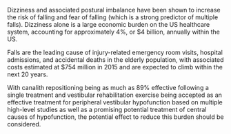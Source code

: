 Dizziness and associated postural imbalance have been shown to increase the risk of falling and fear of falling (which is a strong predictor of multiple falls). Dizziness alone is a large economic burden on the US healthcare system, accounting for approximately 4%, or $4 billion, annually within the US.

Falls are the leading cause of injury-related emergency room visits, hospital admissions, and accidental deaths in the elderly population, with associated costs estimated at $754 million in 2015 and are expected to climb within the next 20 years.

With canalith repositioning being as much as 89% effective following a single treatment and vestibular rehabilitation exercise being accepted as an effective treatment for peripheral vestibular hypofunction based on multiple high-level studies as well as a promising potential treatment of central causes of hypofunction, the potential effect to reduce this burden should be considered.
